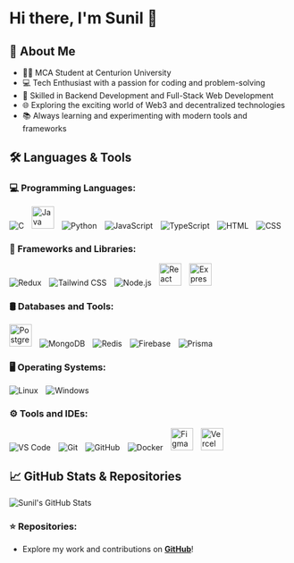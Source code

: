 # Hi there, I'm Sunil 👋  

## 🚀 About Me  

- 🧑‍🎓 MCA Student at Centurion University  
- 💻 Tech Enthusiast with a passion for coding and problem-solving  
- 🔧 Skilled in Backend Development and Full-Stack Web Development  
- 🌐 Exploring the exciting world of Web3 and decentralized technologies  
- 📚 Always learning and experimenting with modern tools and frameworks  

## 🛠️ Languages & Tools  

### 💻 Programming Languages:  
<span><img src="https://img.icons8.com/color/48/000000/c-programming.png" alt="C" style="margin-right: 10px;"></span>
<span><img src="https://cdn.jsdelivr.net/npm/simple-icons@v5/icons/java.svg" alt="Java" width="40" height="40" style="margin-right: 10px;"></span>
<span><img src="https://img.icons8.com/color/48/000000/python.png" alt="Python" style="margin-right: 10px;"></span>
<span><img src="https://img.icons8.com/color/48/000000/javascript.png" alt="JavaScript" style="margin-right: 10px;"></span>
<span><img src="https://img.icons8.com/color/48/000000/typescript.png" alt="TypeScript" style="margin-right: 10px;"></span>
<span><img src="https://img.icons8.com/color/48/000000/html-5.png" alt="HTML" style="margin-right: 10px;"></span>
<span><img src="https://img.icons8.com/color/48/000000/css3.png" alt="CSS" style="margin-right: 10px;"></span>

### 🧱 Frameworks and Libraries:  
<span><img src="https://img.icons8.com/color/48/000000/redux.png" alt="Redux" style="margin-right: 10px;"></span>
<span><img src="https://img.icons8.com/color/48/000000/tailwindcss.png" alt="Tailwind CSS" style="margin-right: 10px;"></span>
<span><img src="https://img.icons8.com/color/48/000000/nodejs.png" alt="Node.js" style="margin-right: 10px;"></span>
<span><img src="https://cdn.jsdelivr.net/npm/simple-icons@v5/icons/react.svg" alt="React" width="40" height="40" style="margin-right: 10px;"></span>
<span><img src="https://cdn.jsdelivr.net/npm/simple-icons@v5/icons/express.svg" alt="Express" width="40" height="40" style="margin-right: 10px;"></span>
### 🛢️ Databases and Tools:  
<span><img src="https://cdn.jsdelivr.net/npm/simple-icons@v5/icons/postgresql.svg" alt="PostgreSQL" width="40" height="40" style="margin-right: 10px;"></span>
<span><img src="https://img.icons8.com/color/48/000000/mongodb.png" alt="MongoDB" style="margin-right: 10px;"></span>
<span><img src="https://img.icons8.com/color/48/000000/redis.png" alt="Redis" style="margin-right: 10px;"></span>
<span><img src="https://img.icons8.com/color/48/000000/firebase.png" alt="Firebase" style="margin-right: 10px;"></span>
<span><img src="https://img.icons8.com/color/48/000000/prisma.png" alt="Prisma" style="margin-right: 10px;"></span>

### 🖥️ Operating Systems:  
<span><img src="https://img.icons8.com/color/48/000000/linux.png" alt="Linux" style="margin-right: 10px;"></span>
<span><img src="https://img.icons8.com/color/48/000000/windows-10.png" alt="Windows" style="margin-right: 10px;"></span>

### ⚙️ Tools and IDEs:  
<span><img src="https://img.icons8.com/color/48/000000/visual-studio-code-2019.png" alt="VS Code" style="margin-right: 10px;"></span>
<span><img src="https://img.icons8.com/color/48/000000/git.png" alt="Git" style="margin-right: 10px;"></span>
<span><img src="https://img.icons8.com/color/48/000000/github.png" alt="GitHub" style="margin-right: 10px;"></span>
<span><img src="https://img.icons8.com/color/48/000000/docker.png" alt="Docker" style="margin-right: 10px;"></span>
<span><img src="https://cdn.jsdelivr.net/npm/simple-icons@v5/icons/figma.svg" alt="Figma" width="40" height="40" style="margin-right: 10px;"></span>
<span><img src="https://cdn.jsdelivr.net/npm/simple-icons@v5/icons/vercel.svg" alt="Vercel" width="40" height="40" style="margin-right: 10px;"></span>
## 📈 GitHub Stats & Repositories  

![Sunil's GitHub Stats](https://github-readme-stats.vercel.app/api?username=sunil8521&show_icons=true&theme=radical)  

### ⭐️ Repositories:  
- Explore my work and contributions on **[GitHub](https://github.com/sunil8521)**!

